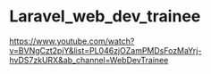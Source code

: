 # Laravel_web_dev_trainee

https://www.youtube.com/watch?v=BVNgCzt2pjY&list=PL046zjOZamPMDsFozMaYrj-hvDS7zkURX&ab_channel=WebDevTrainee

